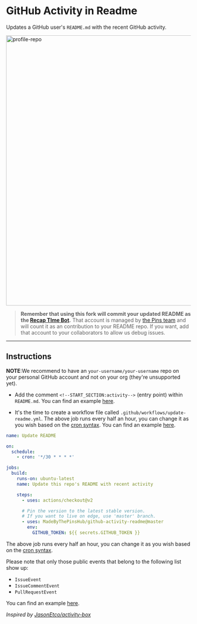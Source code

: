 # GitHub Activity in Readme

Updates a GitHub user's `README.md` with the recent GitHub activity.

<img width="735" alt="profile-repo" src="https://user-images.githubusercontent.com/25279263/87703301-3aa4a500-c7b8-11ea-8eb6-245121997a7b.png">

> **Remember that using this fork will commit your updated README as the [Recap TIme Bot](https://github.com/RecapTimeBot).**
> That account is managed by [the Pins team](https://madebythepins.tk) and will count it as an contribution to your README repo.
> If you want, add that account to your collaborators to allow us debug issues.

---

## Instructions

**NOTE**:We recommend to have an `your-username/your-username` repo on your personal GitHub account and not on your org (they're unsupported yet).

- Add the comment `<!--START_SECTION:activity-->` (entry point) within `README.md`. You can find an example
[here](https://github.com/AndreiJirohHaliliDev2006/AndreiJirohHaliliDev2006/blob/master/README.md).

- It's the time to create a workflow file called `.github/workflows/update-readme.yml`. The above job runs every half an hour, you can change it as you
wish based on the [cron syntax](https://jasonet.co/posts/scheduled-actions/#the-cron-syntax).
You can find an example [here](https://github.com/AndreiJirohHaliliDev2006/AndreiJirohHaliliDev2006/blob/master/.github/workflows/update-readme.yml).


```yml
name: Update README

on:
  schedule:
    - cron: '*/30 * * * *'

jobs:
  build:
    runs-on: ubuntu-latest
    name: Update this repo's README with recent activity

    steps:
      - uses: actions/checkout@v2

      # Pin the version to the latest stable version.
      # If you want to live on edge, use 'master' branch.
      - uses: MadeByThePinsHub/github-activity-readme@master
        env:
          GITHUB_TOKEN: ${{ secrets.GITHUB_TOKEN }}
```

The above job runs every half an hour, you can change it as you wish based on the [cron syntax](https://jasonet.co/posts/scheduled-actions/#the-cron-syntax).

Please note that only those public events that belong to the following list show up:

- `IssueEvent`
- `IssueCommentEvent`
- `PullRequestEvent`

You can find an example [here](https://github.com/jamesgeorge007/jamesgeorge007/blob/master/.github/workflows/update-readme.yml).

_Inspired by [JasonEtco/activity-box](https://github.com/JasonEtco/activity-box)_
